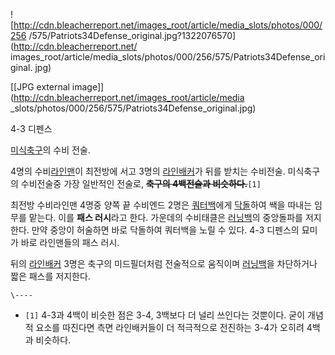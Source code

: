 ![http://cdn.bleacherreport.net/images_root/article/media_slots/photos/000/256
/575/Patriots34Defense_original.jpg?1322076570](http://cdn.bleacherreport.net/
images_root/article/media_slots/photos/000/256/575/Patriots34Defense_original.
jpg)

[[JPG external image]](http://cdn.bleacherreport.net/images_root/article/media
_slots/photos/000/256/575/Patriots34Defense_original.jpg)

  
4-3 디펜스

[미식축구](%EB%AF%B8%EC%8B%9D%EC%B6%95%EA%B5%AC.md)의 수비 전술.

4명의 수비[라인맨](%EB%9D%BC%EC%9D%B8%EB%A7%A8.md)이 최전방에 서고 3명의
[라인배커](%EB%9D%BC%EC%9D%B8%EB%B0%B0%EC%BB%A4.md)가 뒤를 받치는 수비전술. 미식축구의 수비전술중
가장 일반적인 전술로, <del>**축구의 4백전술과 비슷하다.**</del>`[1]`

최전방 수비라인맨 4명중 양쪽 끝 수비엔드 2명은 [쿼터백](%EC%BF%BC%ED%84%B0%EB%B0%B1.md)에게
[닥돌](%EB%8B%A5%EB%8F%8C.md)하여 쌕을 따내는 임무를 맡는다. 이를 **패스 러시**라고 한다. 가운데의 수비태클은
[러닝백](%EB%9F%AC%EB%8B%9D%EB%B0%B1.md)의 중앙돌파를 저지한다. 만약 중앙이 허술하면 바로 닥돌하여 쿼터백을
노릴 수 있다. 4-3 디펜스의 묘미가 바로 라인맨들의 패스 러시.

뒤의 [라인배커](%EB%9D%BC%EC%9D%B8%EB%B0%B0%EC%BB%A4.md) 3명은 축구의 미드필더처럼 전술적으로
움직이며 [러닝백](%EB%9F%AC%EB%8B%9D%EB%B0%B1.md)을 차단하거나 짧은 패스를 저지한다.

`\----`

  * `[1]` 4-3과 4백이 비슷한 점은 3-4, 3백보다 더 널리 쓰인다는 것뿐이다. 굳이 개념적 요소를 따진다면 측면 라인배커들이 더 적극적으로 전진하는 3-4가 오히려 4백과 비슷하다.

